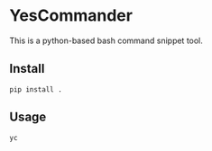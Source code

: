 # YesCommander

This is a python-based bash command snippet tool.

## Install

```
pip install .
```

## Usage

```
yc
```
